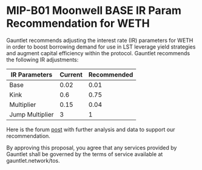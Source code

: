 #  MIP-B01 Moonwell BASE IR Param Recommendation for WETH

Gauntlet recommends adjusting the interest rate (IR) parameters for WETH in order to boost borrowing demand for use in LST leverage yield strategies and augment capital efficiency within the protocol. Gauntlet recommends the following IR adjustments:

| IR Parameters   | Current | Recommended |
| --------------- | ------- | ----------- |
| Base            | 0.02    | 0.01           |
| Kink            | 0.6     | 0.75         |
| Multiplier      | 0.15    | 0.04        |
| Jump Multiplier | 3       | 1           |

Here is the forum [post](https://forum.moonwell.fi/t/gauntlet-moonwell-base-ir-param-recommendation-for-weth/563) with further analysis and data to support our recommendation. 


By approving this proposal, you agree that any services provided by Gauntlet shall be governed by the terms of service available at gauntlet.network/tos.
